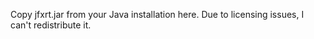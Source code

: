  Copy jfxrt.jar from your Java installation here. Due to licensing issues, I can't redistribute it.
